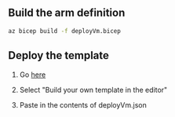 ## Build the arm definition

```bash
az bicep build -f deployVm.bicep
```

## Deploy the template

1. Go [here](https://portal.azure.com/#create/Microsoft.Template)

1. Select "Build your own template in the editor"

1. Paste in the contents of deployVm.json

